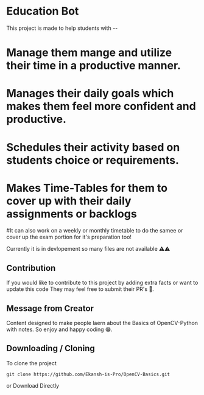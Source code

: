 # Education Bot

This project is made to help students with --
# Manage them mange and utilize their time in a productive manner.
# Manages their daily goals which makes them feel more confident and productive.
# Schedules their activity based on students choice or requirements.
# Makes Time-Tables for them to cover up with their daily assignments or backlogs
#It can also work on a weekly or monthly timetable to do the samee or cover up the exam portion for it's preparation too! 

Currently it is in devlopement so many files are not available ⚠️⚠️

## Contribution 

If you would like to contribute to this project by adding extra facts or want to update this code
They may feel free to submit their PR's 🚀.

## Message from Creator

Content designed to make people laern about the Basics of OpenCV-Python with notes. So
enjoy and happy coding 😁.

## Downloading / Cloning 

To clone the project 
```shell
git clone https://github.com/Ekansh-is-Pro/OpenCV-Basics.git
```
or Download Directly
